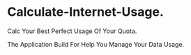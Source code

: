 # Calculate-Internet-Usage.

Calc Your Best Perfect Usage Of Your Quota.

The Application Build For Help You Manage Your Data Usage.
